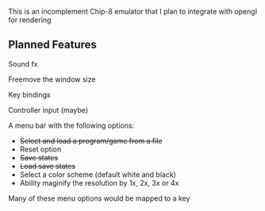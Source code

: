This is an incomplement Chip-8 emulator that I plan to integrate with opengl for rendering

## Planned Features
Sound fx

Freemove the window size

Key bindings

Controller input (maybe)

A menu bar with the following options:
- ~~Select and load a program/game from a file~~
- Reset option
- ~~Save states~~
- ~~Load save states~~
- Select a color scheme (default white and black)
- Ability maginify the resolution by 1x, 2x, 3x or 4x

Many of these menu options would be mapped to a key
